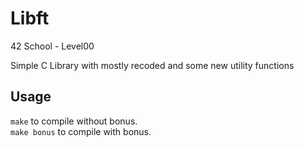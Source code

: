 # Libft
42 School - Level00

Simple C Library with mostly recoded and some new utility functions

## Usage

`make` to compile without bonus.  
`make bonus` to compile with bonus.
